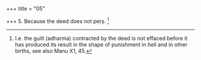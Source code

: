 +++
title = "05"

+++
5. Because the deed does not peṛṣ. [^4] 


[^4]:  I.e. the guilt (adharma) contracted by the deed is not effaced before it has produced its result in the shape of punishment in hell and in other births, see also Manu X1, 45.
